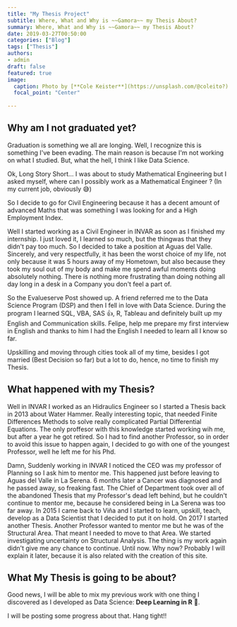 ```yaml
---
title: "My Thesis Project"
subtitle: Where, What and Why is ~~Gamora~~ my Thesis About?
summary: Where, What and Why is ~~Gamora~~ my Thesis About?
date: 2019-03-27T00:50:00
categories: ["Blog"]
tags: ["Thesis"]
authors:
- admin
draft: false
featured: true
image:
  caption: Photo by [**Cole Keister**](https://unsplash.com/@coleito?) on Unsplash
  focal_point: "Center"
  
---
```



## Why am I not graduated yet?

Graduation is something we all are longing. Well, I recognize this is something I've been evading. The main reason is because I'm not working on what I studied. But, what the hell, I think I like Data Science.

Ok, Long Story Short... I was about to study Mathematical Engineering but I asked myself, where can I possibly work as a Mathematical Engineer ? (In my current job, obviously :sweat_smile:) 

So I decide to go for Civil Engineering because it has a decent amount of advanced Maths that was something I was looking for and a High Employment Index. 

Well I started working as a Civil Engineer in INVAR as soon as I finished my internship. I just loved it, I learned so much, but the thingwas that they didn't pay too much. So I decided to take a position at Aguas del Valle. Sincerely, and very respectfully, it has been the worst choice of my life, not only because it was 5 hours away of my Hometown, but also because they took my soul out of my body and make me spend awful moments doing absolutely nothing. There is nothing more frustrating than doing nothing all day long in a desk in a Company you don't feel a part of. 

So the Evalueserve Post showed up. A friend referred me to the Data Science Program (DSP) and then I fell in love with Data Science. During the program I learned SQL, VBA, SAS :+1:, R, Tableau and definitely built up my English and Communication skills. Felipe, help me prepare my first interview in English and thanks to him I had the English I needed to learn all I know so far.

Upskilling and moving through cities took all of my time, besides I got married (Best Decision so far) but a lot to do, hence, no time to finish my Thesis.

## What happened with my Thesis?
Well in INVAR I worked as an Hidraulics Engineer so I started a Thesis back in 2013 about Water Hammer. Really interesting topic, that needed Finite Differences Methods to solve really complicated Partial Differential Equations. The only proffesor with this knowledge started working wih me, but after a year he got retired. So I had to find another Professor, so in order to avoid this issue to happen again, I decided to go with one of the youngest Professor, well he left me for his Phd.

Damn, Suddenly working in INVAR I noticed the CEO was my professor of Planning so I ask him to mentor me. This happened just before leaving to Aguas del Valle in La Serena. 6 months later a Cancer was diagnosed and he passed away, so freaking fast. 
The Chief of Department took over all of the abandoned Thesis that my Professor's dead left behind, but he couldn't continue to mentor me, because he considered being in La Serena was too far away. 
In 2015 I came back to Viña and I started to learn, upskill, teach, develop as a Data Scientist that I decided to put it on hold.
On 2017 I started another Thesis. Another Professor wanted to mentor me but he was of the Structural Area. That meant I needed to move to that Area. 
We started investigating uncertainty on Structural Analysis. The thing is my work again didn't give me any chance to continue.
Until now. Why now? Probably I will explain it later, because it is also related with the creation of this site.

## What My Thesis is going to be about?

Good news, I will be able to mix my previous work with one thing I discovered as I developed as Data Science: **Deep Learning in R** :clap:. 

I will be posting some progress about that. Hang tight!!
